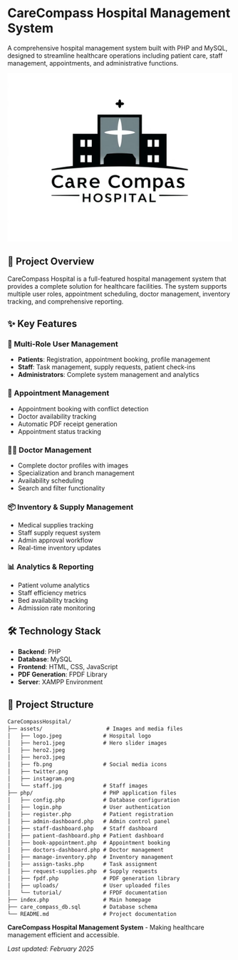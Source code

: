 # CareCompass Hospital Management System

A comprehensive hospital management system built with PHP and MySQL, designed to streamline healthcare operations including patient care, staff management, appointments, and administrative functions.

![CareCompass Hospital](assets/logo.jpeg)

## 🏥 Project Overview

CareCompass Hospital is a full-featured hospital management system that provides a complete solution for healthcare facilities. The system supports multiple user roles, appointment scheduling, doctor management, inventory tracking, and comprehensive reporting.

## ✨ Key Features

### 🔐 Multi-Role User Management
- **Patients**: Registration, appointment booking, profile management
- **Staff**: Task management, supply requests, patient check-ins
- **Administrators**: Complete system management and analytics

### 📅 Appointment Management
- Appointment booking with conflict detection
- Doctor availability tracking
- Automatic PDF receipt generation
- Appointment status tracking

### 👨‍⚕️ Doctor Management
- Complete doctor profiles with images
- Specialization and branch management
- Availability scheduling
- Search and filter functionality


### 📦 Inventory & Supply Management
- Medical supplies tracking
- Staff supply request system
- Admin approval workflow
- Real-time inventory updates

### 📊 Analytics & Reporting
- Patient volume analytics
- Staff efficiency metrics
- Bed availability tracking
- Admission rate monitoring

## 🛠️ Technology Stack

- **Backend**: PHP
- **Database**: MySQL
- **Frontend**: HTML, CSS, JavaScript
- **PDF Generation**: FPDF Library
- **Server**: XAMPP Environment

## 📁 Project Structure

```
CareCompassHospital/
├── assets/                    # Images and media files
│   ├── logo.jpeg             # Hospital logo
│   ├── hero1.jpeg            # Hero slider images
│   ├── hero2.jpeg
│   ├── hero3.jpeg
│   ├── fb.png                # Social media icons
│   ├── twitter.png
│   ├── instagram.png
│   └── staff.jpg             # Staff images
├── php/                      # PHP application files
│   ├── config.php            # Database configuration
│   ├── login.php             # User authentication
│   ├── register.php          # Patient registration
│   ├── admin-dashboard.php   # Admin control panel
│   ├── staff-dashboard.php   # Staff dashboard
│   ├── patient-dashboard.php # Patient dashboard
│   ├── book-appointment.php  # Appointment booking
│   ├── doctors-dashboard.php # Doctor management
│   ├── manage-inventory.php  # Inventory management
│   ├── assign-tasks.php      # Task assignment
│   ├── request-supplies.php  # Supply requests
│   ├── fpdf.php              # PDF generation library
│   ├── uploads/              # User uploaded files
│   └── tutorial/             # FPDF documentation
├── index.php                 # Main homepage
├── care_compass_db.sql       # Database schema
└── README.md                 # Project documentation
```


**CareCompass Hospital Management System** - Making healthcare management efficient and accessible.

*Last updated: February 2025* 
